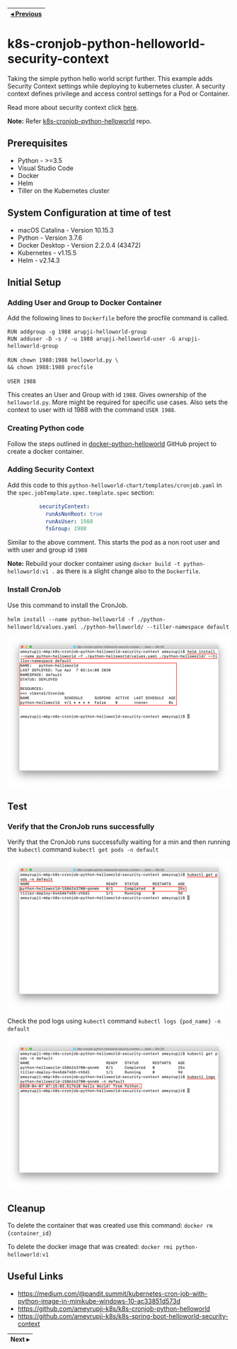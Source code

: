 | [◂ Previous](https://github.com/ameyrupji-k8s/k8s-cronjob-python-helloworld) |
|-----|

# k8s-cronjob-python-helloworld-security-context


Taking the simple python hello world script further. This example adds Security Context settings while deploying to kubernetes cluster.  A security context defines privilege and access control settings for a Pod or Container.

Read more about security context click [here](https://kubernetes.io/docs/tasks/configure-pod-container/security-context/).

**Note:** Refer [k8s-cronjob-python-helloworld](https://github.com/ameyrupji-k8s/k8s-cronjob-python-helloworld) repo.


## Prerequisites

- Python - >=3.5
- Visual Studio Code
- Docker
- Helm
- Tiller on the Kubernetes cluster

## System Configuration at time of test

- macOS Catalina - Version 10.15.3
- Python - Version 3.7.6
- Docker Desktop - Version 2.2.0.4 (43472)
- Kubernetes - v1.15.5
- Helm - v2.14.3

## Initial Setup



### Adding User and Group to Docker Container

Add the following lines to `Dockerfile` before the procfile command is called.

```docker
RUN addgroup -g 1988 arupji-helloworld-group
RUN adduser -D -s / -u 1988 arupji-helloworld-user -G arupji-helloworld-group

RUN chown 1988:1988 helloworld.py \
&& chown 1988:1988 procfile

USER 1988
```

This creates an User and Group with id `1988`. Gives ownership of the `helloworld.py`. More might be required for specific use cases. Also sets the context to user with id 1988 with the command `USER 1988`.


### Creating Python code

Follow the steps outlined in [docker-python-helloworld](https://github.com/ameyrupji-k8s/docker-python-helloworld) GitHub project to create a docker container. 

### Adding Security Context

Add this code to this `python-helloworld-chart/templates/cronjob.yaml` in the `spec.jobTemplate.spec.template.spec` section:

```yaml
          securityContext:
            runAsNonRoot: true
            runAsUser: 1988
            fsGroup: 1988
```

Similar to the above comment. This starts the pod as a non root user and with user and group id `1988`

**Note:** Rebuild your docker container using `docker build -t python-helloworld:v1 .` as there is a slight change also to the `Dockerfile`.


### Install CronJob

Use this command to install the CronJob.

`helm install --name python-helloworld -f ./python-helloworld/values.yaml ./python-helloworld/ --tiller-namespace default`

![terminal-helm-install](images/terminal-helm-install.png)

## Test

### Verify that the CronJob runs successfully

Verify that the CronJob runs successfully waiting for a min and then running the `kubectl` command `kubectl get pods -n default`

![terminal-kubectl-get-pods](images/terminal-kubectl-get-pods.png)

Check the pod logs using `kubectl` command `kubectl logs {pod_name} -n default`

![terminal-kubectl-logs](images/terminal-kubectl-logs.png)


## Cleanup

To delete the container that was created use this command: `docker rm {container_id}`

To delete the docker image that was created: `docker rmi python-helloworld:v1`


## Useful Links

- https://medium.com/@pandit.summit/kubernetes-cron-job-with-python-image-in-minikube-windows-10-ac33851d573d
- https://github.com/ameyrupji-k8s/k8s-cronjob-python-helloworld
- https://github.com/ameyrupji-k8s/k8s-spring-boot-helloworld-security-context

| Next ▸ |
|-----|
